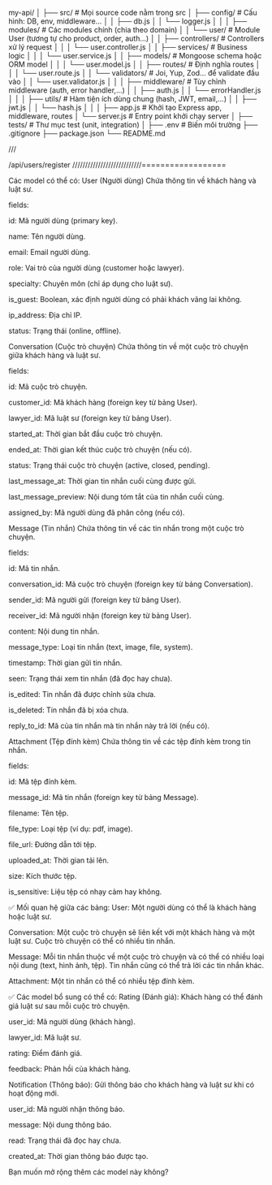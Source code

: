 my-api/
│
├── src/                       # Mọi source code nằm trong src
│   ├── config/                # Cấu hình: DB, env, middleware...
│   │   ├── db.js
│   │   └── logger.js
│   │
│   ├── modules/               # Các modules chính (chia theo domain)
│   │   └── user/              # Module User (tương tự cho product, order, auth...)
│   │       ├── controllers/   # Controllers xử lý request
│   │       │   └── user.controller.js
│   │       ├── services/      # Business logic
│   │       │   └── user.service.js
│   │       ├── models/        # Mongoose schema hoặc ORM model
│   │       │   └── user.model.js
│   │       ├── routes/        # Định nghĩa routes
│   │       │   └── user.route.js
│   │       └── validators/    # Joi, Yup, Zod... để validate đầu vào
│   │           └── user.validator.js
│   │
│   ├── middleware/            # Tùy chỉnh middleware (auth, error handler,...)
│   │   ├── auth.js
│   │   └── errorHandler.js
│   │
│   ├── utils/                 # Hàm tiện ích dùng chung (hash, JWT, email,...)
│   │   ├── jwt.js
│   │   └── hash.js
│   │
│   ├── app.js                 # Khởi tạo Express app, middleware, routes
│   └── server.js              # Entry point khởi chạy server
│
├── tests/                     # Thư mục test (unit, integration)
│
├── .env                       # Biến môi trường
├── .gitignore
├── package.json
└── README.md



///

/api/users/register
///////////////////////////==================


Các model có thể có:
User (Người dùng)
Chứa thông tin về khách hàng và luật sư.

fields:

id: Mã người dùng (primary key).

name: Tên người dùng.

email: Email người dùng.

role: Vai trò của người dùng (customer hoặc lawyer).

specialty: Chuyên môn (chỉ áp dụng cho luật sư).

is_guest: Boolean, xác định người dùng có phải khách vãng lai không.

ip_address: Địa chỉ IP.

status: Trạng thái (online, offline).

Conversation (Cuộc trò chuyện)
Chứa thông tin về một cuộc trò chuyện giữa khách hàng và luật sư.

fields:

id: Mã cuộc trò chuyện.

customer_id: Mã khách hàng (foreign key từ bảng User).

lawyer_id: Mã luật sư (foreign key từ bảng User).

started_at: Thời gian bắt đầu cuộc trò chuyện.

ended_at: Thời gian kết thúc cuộc trò chuyện (nếu có).

status: Trạng thái cuộc trò chuyện (active, closed, pending).

last_message_at: Thời gian tin nhắn cuối cùng được gửi.

last_message_preview: Nội dung tóm tắt của tin nhắn cuối cùng.

assigned_by: Mã người dùng đã phân công (nếu có).

Message (Tin nhắn)
Chứa thông tin về các tin nhắn trong một cuộc trò chuyện.

fields:

id: Mã tin nhắn.

conversation_id: Mã cuộc trò chuyện (foreign key từ bảng Conversation).

sender_id: Mã người gửi (foreign key từ bảng User).

receiver_id: Mã người nhận (foreign key từ bảng User).

content: Nội dung tin nhắn.

message_type: Loại tin nhắn (text, image, file, system).

timestamp: Thời gian gửi tin nhắn.

seen: Trạng thái xem tin nhắn (đã đọc hay chưa).

is_edited: Tin nhắn đã được chỉnh sửa chưa.

is_deleted: Tin nhắn đã bị xóa chưa.

reply_to_id: Mã của tin nhắn mà tin nhắn này trả lời (nếu có).

Attachment (Tệp đính kèm)
Chứa thông tin về các tệp đính kèm trong tin nhắn.

fields:

id: Mã tệp đính kèm.

message_id: Mã tin nhắn (foreign key từ bảng Message).

filename: Tên tệp.

file_type: Loại tệp (ví dụ: pdf, image).

file_url: Đường dẫn tới tệp.

uploaded_at: Thời gian tải lên.

size: Kích thước tệp.

is_sensitive: Liệu tệp có nhạy cảm hay không.

✅ Mối quan hệ giữa các bảng:
User: Một người dùng có thể là khách hàng hoặc luật sư.

Conversation: Một cuộc trò chuyện sẽ liên kết với một khách hàng và một luật sư. Cuộc trò chuyện có thể có nhiều tin nhắn.

Message: Mỗi tin nhắn thuộc về một cuộc trò chuyện và có thể có nhiều loại nội dung (text, hình ảnh, tệp). Tin nhắn cũng có thể trả lời các tin nhắn khác.

Attachment: Một tin nhắn có thể có nhiều tệp đính kèm.

✅ Các model bổ sung có thể có:
Rating (Đánh giá): Khách hàng có thể đánh giá luật sư sau mỗi cuộc trò chuyện.

user_id: Mã người dùng (khách hàng).

lawyer_id: Mã luật sư.

rating: Điểm đánh giá.

feedback: Phản hồi của khách hàng.

Notification (Thông báo): Gửi thông báo cho khách hàng và luật sư khi có hoạt động mới.

user_id: Mã người nhận thông báo.

message: Nội dung thông báo.

read: Trạng thái đã đọc hay chưa.

created_at: Thời gian thông báo được tạo.

Bạn muốn mở rộng thêm các model này không?
